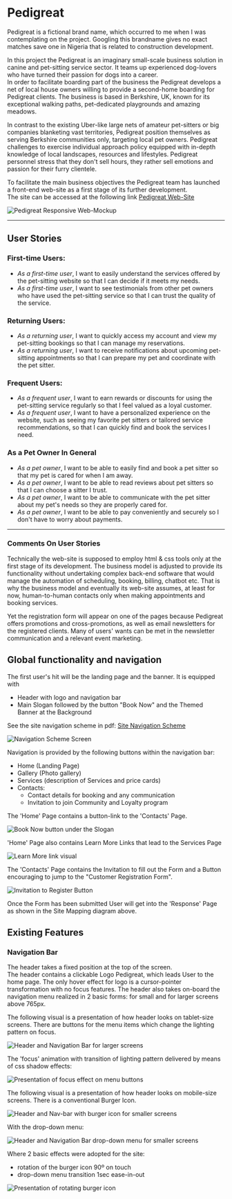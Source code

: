 # Pedigreat
Pedigreat is a fictional brand name, which occurred to me when I was contemplating on the project. Googling this brandname gives no exact matches save one in Nigeria that is related to construction development. 

In this project the Pedigreat is an imaginary small-scale business solution in canine and pet-sitting service sector. It teams up experienced dog-lovers who have turned their passion for dogs into a career.    
In order to facilitate boarding part of the business the Pedigreat develops a net of local house owners willing to provide a second-home boarding for Pedigreat clients. The business is based in Berkshire, UK, known for its exceptional walking paths, pet-dedicated playgrounds and amazing meadows. 

In contrast to the existing Uber-like large nets of amateur pet-sitters or big companies blanketing vast territories, Pedigreat position themselves as serving Berkshire communities only, targeting local pet owners. Pedigreat challenges to exercise individual approach policy equipped with in-depth knowledge of local landscapes, resources and lifestyles. Pedigreat personnel stress that they don't sell hours, they rather sell emotions and passion for their furry clientele. 

To facilitate the main business objectives the Pedigreat team has launched a front-end web-site as a first stage of its further development.   
The site can be accessed at the following link  [Pedigreat Web-Site](https://mykola-ci.github.io/pedigreat/index.html)

![Pedigreat Responsive Web-Mockup](documentation/screenshots/3-devices-black-resized.png "The image of mobile, tablet and desktop with the Web-site Mockup on screens")

--------
## User Stories
### First-time Users:
* _As a first-time user_, I want to easily understand the services offered by the pet-sitting website so that I can decide if it meets my needs.
* _As a first-time user_, I want to see testimonials from other pet owners who have used the pet-sitting service so that I can trust the quality of the service.
### Returning Users:
* _As a returning user_, I want to quickly access my account and view my pet-sitting bookings so that I can manage my reservations.
* _As a returning user_, I want to receive notifications about upcoming pet-sitting appointments so that I can prepare my pet and coordinate with the pet sitter.
### Frequent Users:
* _As a frequent user_, I want to earn rewards or discounts for using the pet-sitting service regularly so that I feel valued as a loyal customer.
* _As a frequent user_, I want to have a personalized experience on the website, such as seeing my favorite pet sitters or tailored service recommendations, so that I can quickly find and book the services I need.
### As a Pet Owner In General
* _As a pet owner_, I want to be able to easily find and book a pet sitter so that my pet is cared for when I am away.
* _As a pet owner_, I want to be able to read reviews about pet sitters so that I can choose a sitter I trust.
* _As a pet owner_, I want to be able to communicate with the pet sitter about my pet's needs so they are properly cared for.
* _As a pet owner_, I want to be able to pay conveniently and securely so I don't have to worry about payments.
_________
### Comments On User Stories
Technically the web-site is supposed to employ html & css tools only at the first stage of its development. The business model is adjusted to provide its functionality without undertaking complex back-end software that would manage the automation of scheduling, booking, billing, chatbot etc. That is why the business model and eventually its web-site assumes, at least for now, human-to-human contacts only when making appointments and booking services.

Yet the registration form will appear on one of the pages because Pedigreat offers promotions and cross-promotions, as well as email newsletters for the registered clients. Many of users' wants can be met in the newsletter communication and a relevant event marketing.

## Global functionality and navigation
The first user's hit will be the landing page and the banner. It is equipped with 
* Header with logo and navigation bar 
* Main Slogan followed by the button "Book Now" and the Themed Banner at the Background  

See the site navigation scheme in pdf: [Site Navigation Scheme](documentation/navigation-pedigreat.pdf)

![Navigation Scheme Screen](documentation/navigation-scheme-screen.png "Navigation Scheme Screen")

Navigation is provided by the following buttons within the navigation bar:
* Home (Landing Page)
* Gallery (Photo gallery)
* Services (description of Services and price cards)
* Contacts: 
    - Contact details for booking and any communication 
    - Invitation to join Community and Loyalty program

The 'Home' Page contains a button-link to the 'Contacts' Page.

![Book Now button under the Slogan](documentation/book-now-button.png)

'Home' Page also contains Learn More Links that lead to the Services Page

![Learn More link visual](documentation/learn-more-presentation.png)

The 'Contacts' Page contains the Invitation to fill out the Form and a Button encouraging to jump to the "Customer Registration Form".

![Invitation to Register Button](documentation/invitation-to-register.png)


Once the Form has been submitted User will get into the 'Response' Page as shown in the Site Mapping diagram above.

## Existing Features
### Navigation Bar
The header takes a fixed position at the top of the screen.  
The header contains a clickable Logo Pedigreat, which leads User to the home page. The only hover effect for logo is a cursor-pointer transformation with no focus features. The header also takes on-board the navigation menu realized in 2 basic forms: for small and for larger screens above 765px.

The following visual is a presentation of how header looks on tablet-size screens. There are buttons for the menu items which change the lighting pattern on focus. 

![Header and Navigation Bar for larger screens](documentation/nav-bar-tablets.png)

The 'focus' animation with transition of lighting pattern delivered by means of css shadow effects:

![Presentation of focus effect on menu buttons](documentation/buttons-navbar-focus.gif)

The following visual is a presentation of how header looks on mobile-size screens. There is a conventional Burger Icon. 

![Header and Nav-bar with burger icon for smaller screens](documentation/nav-bar-burger-icon.png)

With the drop-down menu:

![Header and Navigation Bar drop-down menu for smaller screens](documentation/nav-bar-drop-down.png)

Where 2 basic effects were adopted for the site: 
- rotation of the burger icon 90º on touch
- drop-down menu transition 1sec ease-in-out

![Presentation of rotating burger icon](documentation/rotating-burger-icon.gif)








